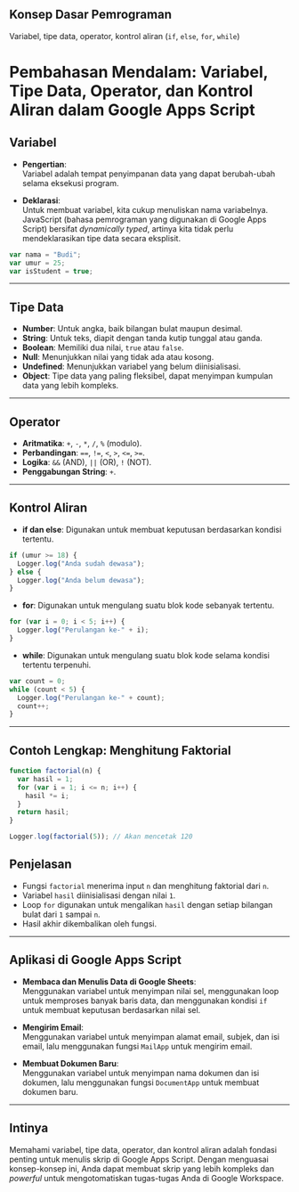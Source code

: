 ## Konsep Dasar Pemrograman
 Variabel, tipe data, operator, kontrol aliran (`if`, `else`, `for`, `while`)
 # Pembahasan Mendalam: Variabel, Tipe Data, Operator, dan Kontrol Aliran dalam Google Apps Script

## Variabel
- **Pengertian**:  
  Variabel adalah tempat penyimpanan data yang dapat berubah-ubah selama eksekusi program.

- **Deklarasi**:  
  Untuk membuat variabel, kita cukup menuliskan nama variabelnya.  
  JavaScript (bahasa pemrograman yang digunakan di Google Apps Script) bersifat *dynamically typed*, artinya kita tidak perlu mendeklarasikan tipe data secara eksplisit.
```js
var nama = "Budi";
var umur = 25;
var isStudent = true;
```
---

## Tipe Data
- **Number**: Untuk angka, baik bilangan bulat maupun desimal.  
- **String**: Untuk teks, diapit dengan tanda kutip tunggal atau ganda.  
- **Boolean**: Memiliki dua nilai, `true` atau `false`.  
- **Null**: Menunjukkan nilai yang tidak ada atau kosong.  
- **Undefined**: Menunjukkan variabel yang belum diinisialisasi.  
- **Object**: Tipe data yang paling fleksibel, dapat menyimpan kumpulan data yang lebih kompleks.  

---

## Operator
- **Aritmatika**: `+`, `-`, `*`, `/`, `%` (modulo).  
- **Perbandingan**: `==`, `!=`, `<`, `>`, `<=`, `>=`.  
- **Logika**: `&&` (AND), `||` (OR), `!` (NOT).  
- **Penggabungan String**: `+`.  

---

## Kontrol Aliran
- **if dan else**: Digunakan untuk membuat keputusan berdasarkan kondisi tertentu.  
```js
if (umur >= 18) {
  Logger.log("Anda sudah dewasa");
} else {
  Logger.log("Anda belum dewasa");
}
```
- **for**: Digunakan untuk mengulang suatu blok kode sebanyak tertentu.  
```js
for (var i = 0; i < 5; i++) {
  Logger.log("Perulangan ke-" + i);
}
```
- **while**: Digunakan untuk mengulang suatu blok kode selama kondisi tertentu terpenuhi.  
```js
var count = 0;
while (count < 5) {
  Logger.log("Perulangan ke-" + count);
  count++;
}
```
---
## Contoh Lengkap: Menghitung Faktorial
```js
function factorial(n) {
  var hasil = 1;
  for (var i = 1; i <= n; i++) {
    hasil *= i;
  }
  return hasil;
}

Logger.log(factorial(5)); // Akan mencetak 120
```
## Penjelasan
- Fungsi `factorial` menerima input `n` dan menghitung faktorial dari `n`.  
- Variabel `hasil` diinisialisasi dengan nilai `1`.  
- Loop `for` digunakan untuk mengalikan `hasil` dengan setiap bilangan bulat dari `1` sampai `n`.  
- Hasil akhir dikembalikan oleh fungsi.  

---

## Aplikasi di Google Apps Script
- **Membaca dan Menulis Data di Google Sheets**:  
  Menggunakan variabel untuk menyimpan nilai sel, menggunakan loop untuk memproses banyak baris data, dan menggunakan kondisi `if` untuk membuat keputusan berdasarkan nilai sel.  

- **Mengirim Email**:  
  Menggunakan variabel untuk menyimpan alamat email, subjek, dan isi email, lalu menggunakan fungsi `MailApp` untuk mengirim email.  

- **Membuat Dokumen Baru**:  
  Menggunakan variabel untuk menyimpan nama dokumen dan isi dokumen, lalu menggunakan fungsi `DocumentApp` untuk membuat dokumen baru.  

---

## Intinya
Memahami variabel, tipe data, operator, dan kontrol aliran adalah fondasi penting untuk menulis skrip di Google Apps Script. Dengan menguasai konsep-konsep ini, Anda dapat membuat skrip yang lebih kompleks dan *powerful* untuk mengotomatiskan tugas-tugas Anda di Google Workspace.
